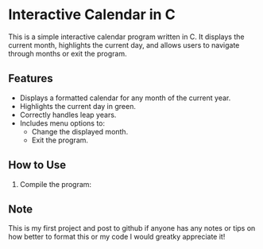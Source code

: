 # Interactive Calendar in C

This is a simple interactive calendar program written in C. It displays the current month, highlights the current day, and allows users to navigate through months or exit the program.

## Features
- Displays a formatted calendar for any month of the current year.
- Highlights the current day in green.
- Correctly handles leap years.
- Includes menu options to:
  - Change the displayed month.
  - Exit the program.

## How to Use
1. Compile the program:

## Note
This is my first project and post to github if anyone has any notes or tips on how better to format this or my code I would greatky appreciate it!
